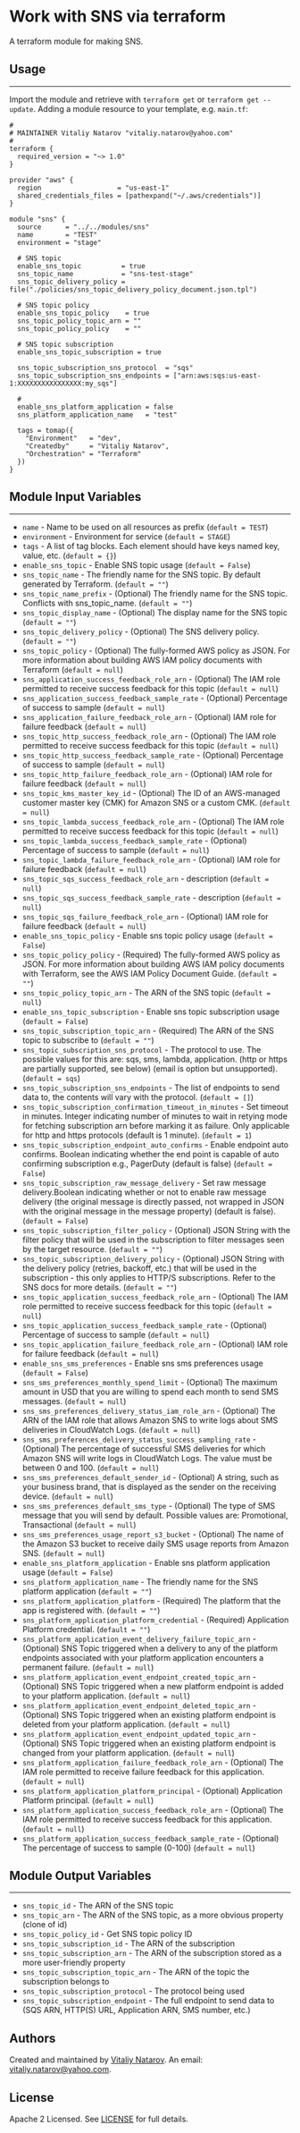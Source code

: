 # Work with SNS via terraform

A terraform module for making SNS.


## Usage
----------------------
Import the module and retrieve with ```terraform get``` or ```terraform get --update```. Adding a module resource to your template, e.g. `main.tf`:

```
#
# MAINTAINER Vitaliy Natarov "vitaliy.natarov@yahoo.com"
#
terraform {
  required_version = "~> 1.0"
}

provider "aws" {
  region                   = "us-east-1"
  shared_credentials_files = [pathexpand("~/.aws/credentials")]
}

module "sns" {
  source      = "../../modules/sns"
  name        = "TEST"
  environment = "stage"

  # SNS topic
  enable_sns_topic          = true
  sns_topic_name            = "sns-test-stage"
  sns_topic_delivery_policy = file("./policies/sns_topic_delivery_policy_document.json.tpl")

  # SNS topic policy
  enable_sns_topic_policy    = true
  sns_topic_policy_topic_arn = ""
  sns_topic_policy_policy    = ""

  # SNS topic subscription
  enable_sns_topic_subscription = true

  sns_topic_subscription_sns_protocol  = "sqs"
  sns_topic_subscription_sns_endpoints = ["arn:aws:sqs:us-east-1:XXXXXXXXXXXXXXXX:my_sqs"]

  #
  enable_sns_platform_application = false
  sns_platform_application_name   = "test"

  tags = tomap({
    "Environment"   = "dev",
    "Createdby"     = "Vitaliy Natarov",
    "Orchestration" = "Terraform"
  })
}

```

## Module Input Variables
----------------------
- `name` - Name to be used on all resources as prefix (`default = TEST`)
- `environment` - Environment for service (`default = STAGE`)
- `tags` - A list of tag blocks. Each element should have keys named key, value, etc. (`default = {}`)
- `enable_sns_topic` - Enable SNS topic usage (`default = False`)
- `sns_topic_name` - The friendly name for the SNS topic. By default generated by Terraform. (`default = ""`)
- `sns_topic_name_prefix` - (Optional) The friendly name for the SNS topic. Conflicts with sns_topic_name. (`default = ""`)
- `sns_topic_display_name` - (Optional) The display name for the SNS topic (`default = ""`)
- `sns_topic_delivery_policy` - (Optional) The SNS delivery policy. (`default = ""`)
- `sns_topic_policy` - (Optional) The fully-formed AWS policy as JSON. For more information about building AWS IAM policy documents with Terraform (`default = null`)
- `sns_application_success_feedback_role_arn` - (Optional) The IAM role permitted to receive success feedback for this topic (`default = null`)
- `sns_application_success_feedback_sample_rate` - (Optional) Percentage of success to sample (`default = null`)
- `sns_application_failure_feedback_role_arn` - (Optional) IAM role for failure feedback (`default = null`)
- `sns_topic_http_success_feedback_role_arn` - (Optional) The IAM role permitted to receive success feedback for this topic (`default = null`)
- `sns_topic_http_success_feedback_sample_rate` - (Optional) Percentage of success to sample (`default = null`)
- `sns_topic_http_failure_feedback_role_arn` - (Optional) IAM role for failure feedback (`default = null`)
- `sns_topic_kms_master_key_id` - (Optional) The ID of an AWS-managed customer master key (CMK) for Amazon SNS or a custom CMK. (`default = null`)
- `sns_topic_lambda_success_feedback_role_arn` - (Optional) The IAM role permitted to receive success feedback for this topic (`default = null`)
- `sns_topic_lambda_success_feedback_sample_rate` - (Optional) Percentage of success to sample (`default = null`)
- `sns_topic_lambda_failure_feedback_role_arn` - (Optional) IAM role for failure feedback (`default = null`)
- `sns_topic_sqs_success_feedback_role_arn` - description (`default = null`)
- `sns_topic_sqs_success_feedback_sample_rate` - description (`default = null`)
- `sns_topic_sqs_failure_feedback_role_arn` - (Optional) IAM role for failure feedback (`default = null`)
- `enable_sns_topic_policy` - Enable sns topic policy usage (`default = False`)
- `sns_topic_policy_policy` - (Required) The fully-formed AWS policy as JSON. For more information about building AWS IAM policy documents with Terraform, see the AWS IAM Policy Document Guide. (`default = ""`)
- `sns_topic_policy_topic_arn` - The ARN of the SNS topic (`default = null`)
- `enable_sns_topic_subscription` - Enable sns topic subscription usage (`default = False`)
- `sns_topic_subscription_topic_arn` - (Required) The ARN of the SNS topic to subscribe to (`default = ""`)
- `sns_topic_subscription_sns_protocol` - The protocol to use. The possible values for this are: sqs, sms, lambda, application. (http or https are partially supported, see below) (email is option but unsupported). (`default = sqs`)
- `sns_topic_subscription_sns_endpoints` - The list of endpoints to send data to, the contents will vary with the protocol. (`default = []`)
- `sns_topic_subscription_confirmation_timeout_in_minutes` - Set timeout in minutes. Integer indicating number of minutes to wait in retying mode for fetching subscription arn before marking it as failure. Only applicable for http and https protocols (default is 1 minute). (`default = 1`)
- `sns_topic_subscription_endpoint_auto_confirms` - Enable endpoint auto confirms. Boolean indicating whether the end point is capable of auto confirming subscription e.g., PagerDuty (default is false) (`default = False`)
- `sns_topic_subscription_raw_message_delivery` - Set raw message delivery.Boolean indicating whether or not to enable raw message delivery (the original message is directly passed, not wrapped in JSON with the original message in the message property) (default is false). (`default = False`)
- `sns_topic_subscription_filter_policy` - (Optional) JSON String with the filter policy that will be used in the subscription to filter messages seen by the target resource. (`default = ""`)
- `sns_topic_subscription_delivery_policy` - (Optional) JSON String with the delivery policy (retries, backoff, etc.) that will be used in the subscription - this only applies to HTTP/S subscriptions. Refer to the SNS docs for more details. (`default = ""`)
- `sns_topic_application_success_feedback_role_arn` - (Optional) The IAM role permitted to receive success feedback for this topic (`default = null`)
- `sns_topic_application_success_feedback_sample_rate` - (Optional) Percentage of success to sample (`default = null`)
- `sns_topic_application_failure_feedback_role_arn` - (Optional) IAM role for failure feedback (`default = null`)
- `enable_sns_sms_preferences` - Enable sns sms preferences usage (`default = False`)
- `sns_sms_preferences_monthly_spend_limit` - (Optional) The maximum amount in USD that you are willing to spend each month to send SMS messages. (`default = null`)
- `sns_sms_preferences_delivery_status_iam_role_arn` - (Optional) The ARN of the IAM role that allows Amazon SNS to write logs about SMS deliveries in CloudWatch Logs. (`default = null`)
- `sns_sms_preferences_delivery_status_success_sampling_rate` - (Optional) The percentage of successful SMS deliveries for which Amazon SNS will write logs in CloudWatch Logs. The value must be between 0 and 100. (`default = null`)
- `sns_sms_preferences_default_sender_id` - (Optional) A string, such as your business brand, that is displayed as the sender on the receiving device. (`default = null`)
- `sns_sms_preferences_default_sms_type` - (Optional) The type of SMS message that you will send by default. Possible values are: Promotional, Transactional (`default = null`)
- `sns_sms_preferences_usage_report_s3_bucket` - (Optional) The name of the Amazon S3 bucket to receive daily SMS usage reports from Amazon SNS. (`default = null`)
- `enable_sns_platform_application` - Enable sns platform application usage (`default = False`)
- `sns_platform_application_name` - The friendly name for the SNS platform application (`default = ""`)
- `sns_platform_application_platform` - (Required) The platform that the app is registered with. (`default = ""`)
- `sns_platform_application_platform_credential` - (Required) Application Platform credential.  (`default = ""`)
- `sns_platform_application_event_delivery_failure_topic_arn` - (Optional) SNS Topic triggered when a delivery to any of the platform endpoints associated with your platform application encounters a permanent failure. (`default = null`)
- `sns_platform_application_event_endpoint_created_topic_arn` - (Optional) SNS Topic triggered when a new platform endpoint is added to your platform application. (`default = null`)
- `sns_platform_application_event_endpoint_deleted_topic_arn` - (Optional) SNS Topic triggered when an existing platform endpoint is deleted from your platform application. (`default = null`)
- `sns_platform_application_event_endpoint_updated_topic_arn` - (Optional) SNS Topic triggered when an existing platform endpoint is changed from your platform application. (`default = null`)
- `sns_platform_application_failure_feedback_role_arn` - (Optional) The IAM role permitted to receive failure feedback for this application. (`default = null`)
- `sns_platform_application_platform_principal` - (Optional) Application Platform principal. (`default = null`)
- `sns_platform_application_success_feedback_role_arn` - (Optional) The IAM role permitted to receive success feedback for this application. (`default = null`)
- `sns_platform_application_success_feedback_sample_rate` - (Optional) The percentage of success to sample (0-100) (`default = null`)

## Module Output Variables
----------------------
- `sns_topic_id` - The ARN of the SNS topic
- `sns_topic_arn` - The ARN of the SNS topic, as a more obvious property (clone of id)
- `sns_topic_policy_id` - Get SNS topic policy ID
- `sns_topic_subscription_id` - The ARN of the subscription
- `sns_topic_subscription_arn` - The ARN of the subscription stored as a more user-friendly property
- `sns_topic_subscription_topic_arn` - The ARN of the topic the subscription belongs to
- `sns_topic_subscription_protocol` - The protocol being used
- `sns_topic_subscription_endpoint` - The full endpoint to send data to (SQS ARN, HTTP(S) URL, Application ARN, SMS number, etc.)


## Authors

Created and maintained by [Vitaliy Natarov](https://github.com/SebastianUA). An email: [vitaliy.natarov@yahoo.com](vitaliy.natarov@yahoo.com).

## License

Apache 2 Licensed. See [LICENSE](https://github.com/SebastianUA/terraform/blob/master/LICENSE) for full details.
